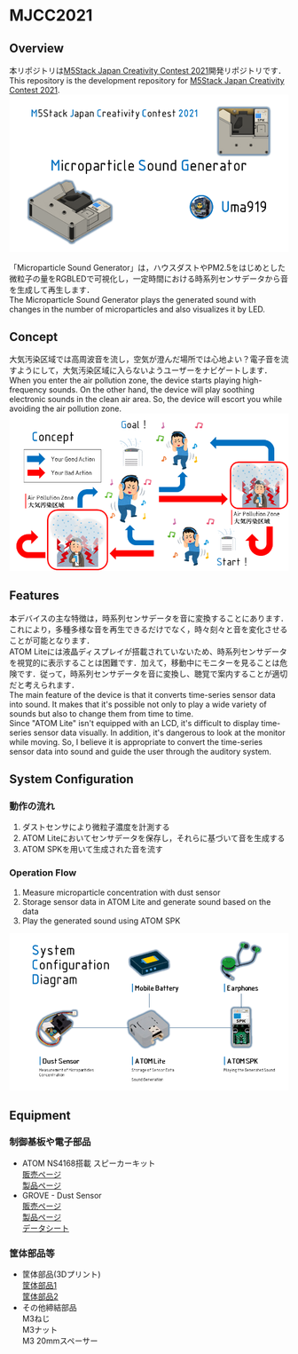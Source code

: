 # MJCC2021
## Overview
本リポジトリは[M5Stack Japan Creativity Contest 2021](https://info.switch-science.com/m5stack-creativity-contest-2021)開発リポジトリです．  
This repository is the development repository for [M5Stack Japan Creativity Contest 2021](https://info.switch-science.com/m5stack-creativity-contest-2021).  
<img src="./doc/slide_1.png" width="640px">  

「Microparticle Sound Generator」は，ハウスダストやPM2.5をはじめとした微粒子の量をRGBLEDで可視化し，一定時間における時系列センサデータから音を生成して再生します．  
The Microparticle Sound Generator plays the generated sound with changes in the number of microparticles and also visualizes it by LED.  

## Concept
大気汚染区域では高周波音を流し，空気が澄んだ場所では心地よい？電子音を流すようにして，大気汚染区域に入らないようユーザーをナビゲートします．  
When you enter the air pollution zone, the device starts playing high-frequency sounds. On the other hand, the device will play soothing electronic sounds in the clean air area. So, the device will escort you while avoiding the air pollution zone.  
<img src="./doc/slide_2.png" width="640px">

## Features
本デバイスの主な特徴は，時系列センサデータを音に変換することにあります．これにより，多種多様な音を再生できるだけでなく，時々刻々と音を変化させることが可能となります．  
ATOM Liteには液晶ディスプレイが搭載されていないため、時系列センサデータを視覚的に表示することは困難です．加えて，移動中にモニターを見ることは危険です．従って，時系列センサデータを音に変換し、聴覚で案内することが適切だと考えられます．  
The main feature of the device is that it converts time-series sensor data into sound. It makes that it's possible not only to play a wide variety of sounds but also to change them from time to time.  
Since "ATOM Lite" isn't equipped with an LCD, it's difficult to display time-series sensor data visually. In addition, it's dangerous to look at the monitor while moving. So, I believe it is appropriate to convert the time-series sensor data into sound and guide the user through the auditory system.

## System Configuration
### 動作の流れ
1. ダストセンサにより微粒子濃度を計測する  
2. ATOM Liteにおいてセンサデータを保存し，それらに基づいて音を生成する  
3. ATOM SPKを用いて生成された音を流す  
### Operation Flow
1. Measure microparticle concentration with dust sensor
2. Storage sensor data in ATOM Lite and generate sound based on the data
3. Play the generated sound using ATOM SPK  
<img src="./doc/SystemConfigurationDiagram.png" width="640px">

## Equipment
### 制御基板や電子部品
 * ATOM NS4168搭載 スピーカーキット  
   [販売ページ](https://ssci.to/7092)  
   [製品ページ](https://docs.m5stack.com/en/atom/atom_spk?id=product-features)    
 * GROVE - Dust Sensor  
   [販売ページ](https://ssci.to/3081)  
   [製品ページ](https://wiki.seeedstudio.com/jp/Grove-Dust_Sensor/)  
   [データシート](https://files.seeedstudio.com/wiki/Grove_Dust_Sensor/resource/Grove_-_Dust_sensor.pdf)  
### 筐体部品等
* 筐体部品(3Dプリント)  
  [筐体部品1](./stl/3dp_parts_1.stl)  
  [筐体部品2](./stl/3dp_parts_2.stl) 
* その他締結部品  
  M3ねじ  
  M3ナット  
  M3 20mmスペーサー
